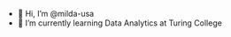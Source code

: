 - 👋 Hi, I’m @milda-usa
- 🌱 I’m currently learning Data Analytics at Turing College


<!---
milda-usa/milda-usa is a ✨ special ✨ repository because its `README.md` (this file) appears on your GitHub profile.
You can click the Preview link to take a look at your changes.
--->
